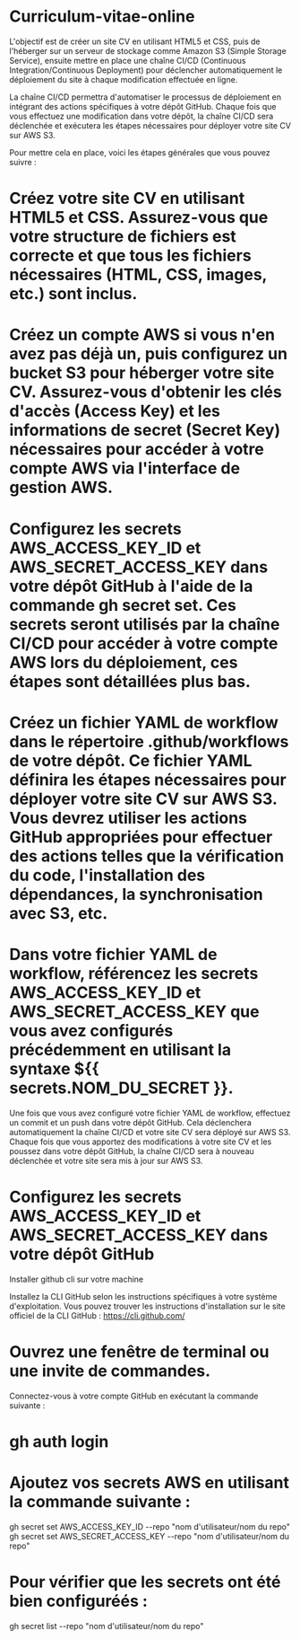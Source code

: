 # Curriculum-vitae-online

L'objectif est de créer un site CV en utilisant HTML5 et CSS, puis de l'héberger sur un serveur de stockage comme Amazon S3 (Simple Storage Service), ensuite  mettre en place une chaîne CI/CD (Continuous Integration/Continuous Deployment) pour déclencher automatiquement le déploiement du site à chaque modification effectuée en ligne.

La chaîne CI/CD permettra d'automatiser le processus de déploiement en intégrant des actions spécifiques à votre dépôt GitHub. Chaque fois que vous effectuez une modification dans votre dépôt, la chaîne CI/CD sera déclenchée et exécutera les étapes nécessaires pour déployer votre site CV sur AWS S3.

Pour mettre cela en place, voici les étapes générales que vous pouvez suivre :

# Créez votre site CV en utilisant HTML5 et CSS. Assurez-vous que votre structure de fichiers est correcte et que tous les fichiers nécessaires (HTML, CSS, images, etc.) sont inclus.

# Créez un compte AWS si vous n'en avez pas déjà un, puis configurez un bucket S3 pour héberger votre site CV. Assurez-vous d'obtenir les clés d'accès (Access Key) et les informations de secret (Secret Key) nécessaires pour accéder à votre compte AWS via l'interface de gestion AWS.

# Configurez les secrets AWS_ACCESS_KEY_ID et AWS_SECRET_ACCESS_KEY dans votre dépôt GitHub à l'aide de la commande gh secret set. Ces secrets seront utilisés par la chaîne CI/CD pour accéder à votre compte AWS lors du déploiement, ces étapes sont détaillées plus bas.

# Créez un fichier YAML de workflow dans le répertoire .github/workflows de votre dépôt. Ce fichier YAML définira les étapes nécessaires pour déployer votre site CV sur AWS S3. Vous devrez utiliser les actions GitHub appropriées pour effectuer des actions telles que la vérification du code, l'installation des dépendances, la synchronisation avec S3, etc.

# Dans votre fichier YAML de workflow, référencez les secrets AWS_ACCESS_KEY_ID et AWS_SECRET_ACCESS_KEY que vous avez configurés précédemment en utilisant la syntaxe ${{ secrets.NOM_DU_SECRET }}.

Une fois que vous avez configuré votre fichier YAML de workflow, effectuez un commit et un push dans votre dépôt GitHub. Cela déclenchera automatiquement la chaîne CI/CD et votre site CV sera déployé sur AWS S3.
Chaque fois que vous apportez des modifications à votre site CV et les poussez dans votre dépôt GitHub, la chaîne CI/CD sera à nouveau déclenchée et votre site sera mis à jour sur AWS S3.

# Configurez les secrets AWS_ACCESS_KEY_ID et AWS_SECRET_ACCESS_KEY dans votre dépôt GitHub

Installer github cli sur votre machine 

Installez la CLI GitHub selon les instructions spécifiques à votre système d'exploitation. Vous pouvez trouver les instructions d'installation sur le site officiel de la CLI GitHub : https://cli.github.com/

# Ouvrez une fenêtre de terminal ou une invite de commandes.
Connectez-vous à votre compte GitHub en exécutant la commande suivante :
# gh auth login

# Ajoutez vos secrets AWS en utilisant la commande suivante :
gh secret set AWS_ACCESS_KEY_ID --repo "nom d'utilisateur/nom du repo" 
gh secret set AWS_SECRET_ACCESS_KEY --repo "nom d'utilisateur/nom du repo"  

# Pour vérifier que les secrets ont été bien configuréés :
gh secret list --repo "nom d'utilisateur/nom du repo"                  

